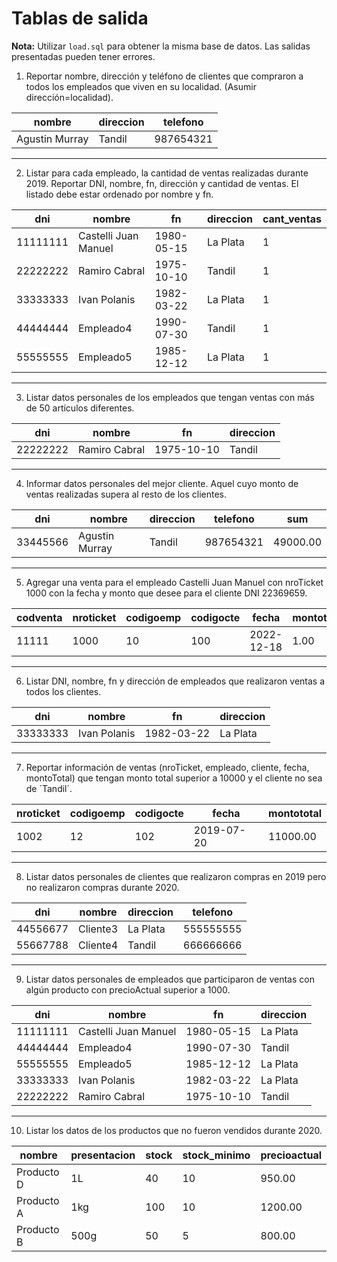 # Tablas de salida

**Nota:** Utilizar ``load.sql`` para obtener la misma base de datos. Las salidas presentadas pueden tener errores.



1. Reportar nombre, dirección y teléfono de clientes que compraron a todos los empleados que viven en su localidad. (Asumir dirección=localidad).

| nombre          | direccion | telefono  |
|-----------------|-----------|-----------|
| Agustin Murray  | Tandil    | 987654321 |

---

2. Listar para cada empleado, la cantidad de ventas realizadas durante 2019. Reportar DNI, nombre, fn, dirección y cantidad de ventas. El listado debe estar ordenado por nombre y fn.

| dni      | nombre               | fn         | direccion | cant_ventas |
|----------|----------------------|------------|-----------|-------------|
| 11111111 | Castelli Juan Manuel  | 1980-05-15 | La Plata  | 1           |
| 22222222 | Ramiro Cabral        | 1975-10-10 | Tandil    | 1           |
| 33333333 | Ivan Polanis         | 1982-03-22 | La Plata  | 1           |
| 44444444 | Empleado4            | 1990-07-30 | Tandil    | 1           |
| 55555555 | Empleado5            | 1985-12-12 | La Plata  | 1           |

---

3. Listar datos personales de los empleados que tengan ventas con más de 50 artículos diferentes.

| dni      | nombre         | fn         | direccion |
|----------|----------------|------------|-----------|
| 22222222 | Ramiro Cabral  | 1975-10-10 | Tandil    |

---

4. Informar datos personales del mejor cliente. Aquel cuyo monto de ventas realizadas supera al resto de los clientes.

| dni      | nombre         | direccion | telefono  | sum      |
|----------|----------------|-----------|-----------|----------|
| 33445566 | Agustin Murray | Tandil    | 987654321 | 49000.00 |

---

5. Agregar una venta para el empleado Castelli Juan Manuel con nroTicket 1000 con la fecha y monto que desee para el cliente DNI 22369659.

| codventa | nroticket | codigoemp | codigocte | fecha      | montototal |
|----------|-----------|-----------|-----------|------------|------------|
| 11111    | 1000      | 10        | 100       | 2022-12-18 | 1.00       |

---

6. Listar DNI, nombre, fn y dirección de empleados que realizaron ventas a todos los clientes.

| dni      | nombre         | fn         | direccion |
|----------|----------------|------------|-----------|
| 33333333 | Ivan Polanis   | 1982-03-22 | La Plata  |

---

7. Reportar información de ventas (nroTicket, empleado, cliente, fecha, montoTotal) que tengan monto total superior a 10000 y el cliente no sea de ´Tandil´.

| nroticket | codigoemp | codigocte | fecha      | montototal |
|-----------|-----------|-----------|------------|------------|
| 1002      | 12        | 102       | 2019-07-20 | 11000.00   |

---

8. Listar datos personales de clientes que realizaron compras en 2019 pero no realizaron compras durante 2020.

| dni      | nombre   | direccion | telefono  |
|----------|----------|-----------|-----------|
| 44556677 | Cliente3 | La Plata  | 555555555 |
| 55667788 | Cliente4 | Tandil    | 666666666 |

---

9. Listar datos personales de empleados que participaron de ventas con algún producto con precioActual superior a 1000.

| dni      | nombre               | fn         | direccion |
|----------|----------------------|------------|-----------|
| 11111111 | Castelli Juan Manuel  | 1980-05-15 | La Plata  |
| 44444444 | Empleado4            | 1990-07-30 | Tandil    |
| 55555555 | Empleado5            | 1985-12-12 | La Plata  |
| 33333333 | Ivan Polanis         | 1982-03-22 | La Plata  |
| 22222222 | Ramiro Cabral        | 1975-10-10 | Tandil    |

---

10. Listar los datos de los productos que no fueron vendidos durante 2020.

| nombre      | presentacion | stock | stock_minimo | precioactual |
|-------------|--------------|-------|--------------|--------------|
| Producto D  | 1L           | 40    | 10           | 950.00       |
| Producto A  | 1kg          | 100   | 10           | 1200.00      |
| Producto B  | 500g         | 50    | 5            | 800.00       |
